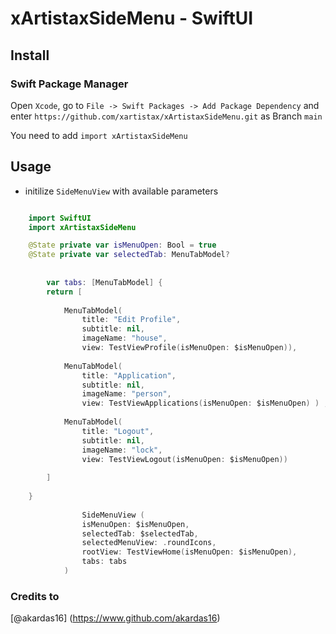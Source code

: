 # xArtistaxSideMenu - SwiftUI 

## Install

### Swift Package Manager

Open `Xcode`, go to `File -> Swift Packages -> Add Package Dependency` and enter `https://github.com/xartistax/xArtistaxSideMenu.git` as Branch `main`

You need to add `import xArtistaxSideMenu` 

## Usage


* initilize `SideMenuView` with available parameters


```Swift

    import SwiftUI
    import xArtistaxSideMenu

    @State private var isMenuOpen: Bool = true
    @State private var selectedTab: MenuTabModel?
    
    
        var tabs: [MenuTabModel] {
        return [
            
            MenuTabModel(
                title: "Edit Profile",
                subtitle: nil,
                imageName: "house",
                view: TestViewProfile(isMenuOpen: $isMenuOpen)),
            
            MenuTabModel(
                title: "Application",
                subtitle: nil,
                imageName: "person",
                view: TestViewApplications(isMenuOpen: $isMenuOpen) ) ,
            
            MenuTabModel(
                title: "Logout",
                subtitle: nil,
                imageName: "lock",
                view: TestViewLogout(isMenuOpen: $isMenuOpen))
            
        ]
        
    }
    
                SideMenuView (
                isMenuOpen: $isMenuOpen,
                selectedTab: $selectedTab,
                selectedMenuView: .roundIcons,
                rootView: TestViewHome(isMenuOpen: $isMenuOpen),
                tabs: tabs
            )

```



### Credits to 

[@akardas16] (https://www.github.com/akardas16)
